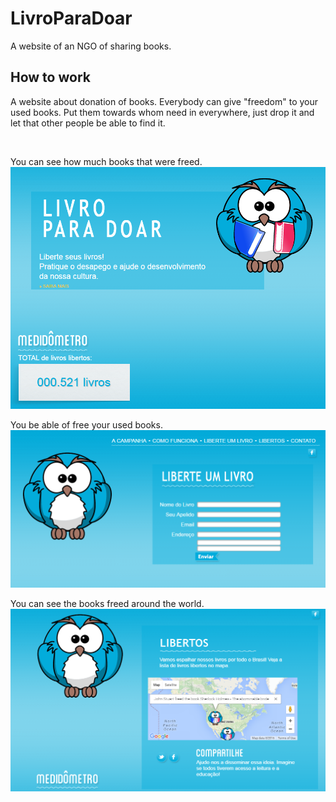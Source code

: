# LivroParaDoar
A website of an NGO of sharing books.

<h2>How to work</h2>
<p>A website about donation of books. Everybody can give "freedom" to your used books. Put them towards whom need in everywhere, just drop it and let that other people be able to find it.</p>
<br />

You can see how much books that were freed.
<img src="https://raw.githubusercontent.com/Pankwood/LivroParaDoar/master/master/01-Home.png" alt="Home">
<br />

You be able of free your used books.
<img src="https://raw.githubusercontent.com/Pankwood/LivroParaDoar/master/master/02-Freedon.png" alt="Freedom">
<br />

You can see the books freed around the world.
<img src="https://raw.githubusercontent.com/Pankwood/LivroParaDoar/master/master/03-ShowUs.png" alt="ShowUs">

